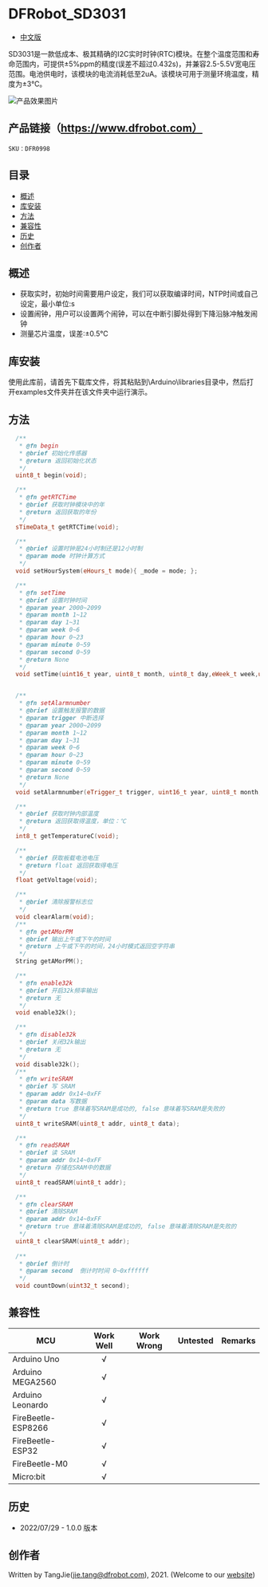 # DFRobot_SD3031
* [中文版](./README_CN.md)

SD3031是一款低成本、极其精确的I2C实时时钟(RTC)模块。在整个温度范围和寿命范围内，可提供±5%ppm的精度(误差不超过0.432s)，并兼容2.5-5.5V宽电压范围。电池供电时，该模块的电流消耗低至2uA。该模块可用于测量环境温度，精度为±3℃。


![产品效果图片](./resources/images/DFR0998.png)


## 产品链接（https://www.dfrobot.com）

    SKU：DFR0998

## 目录

  * [概述](#概述)
  * [库安装](#库安装)
  * [方法](#方法)
  * [兼容性](#兼容性)
  * [历史](#历史)
  * [创作者](#创作者)

## 概述

  * 获取实时，初始时间需要用户设定，我们可以获取编译时间，NTP时间或自己设定，最小单位:s 
  * 设置闹钟，用户可以设置两个闹钟，可以在中断引脚处得到下降沿脉冲触发闹钟
  * 测量芯片温度，误差:±0.5℃

## 库安装

使用此库前，请首先下载库文件，将其粘贴到\Arduino\libraries目录中，然后打开examples文件夹并在该文件夹中运行演示。

## 方法

```C++
  /**
   * @fn begin
   * @brief 初始化传感器
   * @return 返回初始化状态
   */
  uint8_t begin(void);

  /**
   * @fn getRTCTime
   * @brief 获取时钟模块中的年
   * @return 返回获取的年份
   */
  sTimeData_t getRTCTime(void);

  /**
   * @brief 设置时钟是24小时制还是12小时制
   * @param mode 时钟计算方式
   */
  void setHourSystem(eHours_t mode){ _mode = mode; };

  /**
   * @fn setTime
   * @brief 设置时钟时间
   * @param year 2000~2099
   * @param month 1~12
   * @param day 1~31
   * @param week 0~6
   * @param hour 0~23
   * @param minute 0~59
   * @param second 0~59
   * @return None
   */
  void setTime(uint16_t year, uint8_t month, uint8_t day,eWeek_t week,uint8_t hour, uint8_t minute, uint8_t second);


  /**
   * @fn setAlarmnumber
   * @brief 设置触发报警的数据
   * @param trigger 中断选择
   * @param year 2000~2099
   * @param month 1~12
   * @param day 1~31
   * @param week 0~6
   * @param hour 0~23
   * @param minute 0~59
   * @param second 0~59
   * @return None
   */
  void setAlarmnumber(eTrigger_t trigger, uint16_t year, uint8_t month, uint8_t day,eWeek_t week,uint8_t hour, uint8_t minute, uint8_t second);

  /**
   * @brief 获取时钟内部温度
   * @return 返回获取得温度，单位：℃
   */
  int8_t getTemperatureC(void);

  /**
   * @brief 获取板载电池电压
   * @return float 返回获取得电压
   */
  float getVoltage(void);

  /**
   * @brief 清除报警标志位
   */
  void clearAlarm(void);
  /**
   * @fn getAMorPM
   * @brief 输出上午或下午的时间
   * @return 上午或下午的时间，24小时模式返回空字符串
   */
  String getAMorPM();

  /**
   * @fn enable32k
   * @brief 开启32k频率输出
   * @return 无
   */
  void enable32k();

  /**
   * @fn disable32k
   * @brief 关闭32k输出
   * @return 无
   */
  void disable32k();
  /**
   * @fn writeSRAM
   * @brief 写 SRAM
   * @param addr 0x14~0xFF
   * @param data 写数据
   * @return true 意味着写SRAM是成功的, false 意味着写SRAM是失败的
   */
  uint8_t writeSRAM(uint8_t addr, uint8_t data);

  /**
   * @fn readSRAM
   * @brief 读 SRAM
   * @param addr 0x14~0xFF
   * @return 存储在SRAM中的数据
   */
  uint8_t readSRAM(uint8_t addr);

  /**
   * @fn clearSRAM
   * @brief 清除SRAM
   * @param addr 0x14~0xFF
   * @return true 意味着清除SRAM是成功的, false 意味着清除SRAM是失败的
   */
  uint8_t clearSRAM(uint8_t addr);
  
  /**
   * @brief 倒计时
   * @param second  倒计时时间 0~0xffffff
   */
  void countDown(uint32_t second);
```

## 兼容性

MCU                | Work Well    | Work Wrong   | Untested    | Remarks
------------------ | :----------: | :----------: | :---------: | :----:
Arduino Uno        |      √       |              |             |
Arduino MEGA2560   |      √       |              |             |
Arduino Leonardo   |      √       |              |             |
FireBeetle-ESP8266 |      √       |              |             |
FireBeetle-ESP32   |      √       |              |             |
FireBeetle-M0      |      √       |              |             |
Micro:bit          |      √       |              |             |


## 历史

- 2022/07/29 - 1.0.0 版本

## 创作者

Written by TangJie(jie.tang@dfrobot.com), 2021. (Welcome to our [website](https://www.dfrobot.com/))





